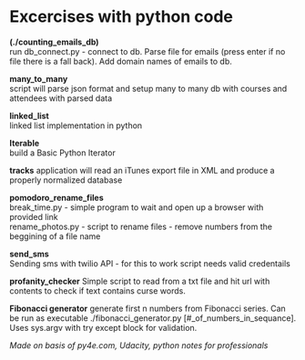 # Excercises with python code

**(./counting_emails_db)**  
run db_connect.py - connect to db. Parse file for emails (press enter if no file there is a fall back). Add domain names of emails to db.

**many_to_many**  
script will parse json format and setup many to many db with courses and attendees with parsed data  

**linked_list**  
linked list implementation in python

**Iterable**  
build a Basic Python Iterator

**tracks**
application will read an iTunes export file in XML and produce a properly normalized database

**pomodoro_rename_files**  
  break_time.py - simple program to wait and open up a browser with provided link  
  rename_photos.py - script to rename files - remove numbers from the beggining of a file name

**send_sms**  
Sending sms with twilio API - for this to work script needs valid credentails

**profanity_checker**
Simple script to read from a txt file and hit url with contents to check if text contains curse words.

**Fibonacci generator** 
generate first n numbers from Fibonacci series. Can be run as executable ./fibonacci_generator.py [#_of_numbers_in_sequance]. Uses sys.argv with try except block for validation. 


*Made on basis of py4e.com, Udacity, python notes for professionals*